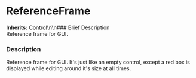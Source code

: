 #  ReferenceFrame  
**Inherits:** [Control](class_control)\\n\\n###  Brief Description  
Reference frame for GUI.
###  Description  
Reference frame for GUI. It's just like an empty control, except a red box is displayed while editing around it's size at all times.
